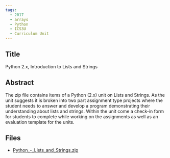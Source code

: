 ```yaml
---
tags:
  - 2017
  - arrays
  - Python
  - ICS3U
  - Curriculum Unit
---
```

    
## Title

Python 2.x, Introduction to Lists and Strings

## Abstract

The zip file contains items of a Python (2.x) unit on Lists and Strings. As the unit suggests it is broken into two part assignment type projects where the student needs to answer and develop a program demonstrating their understanding about lists and strings. Within the unit come a check-in form for students to complete while working on the assignments as well as an evaluation template for the units.

## Files

- [Python_-_Lists_and_Strings.zip](https://www.russellgordon.ca/acse/cemc-cse-resources/resources/2017/Jonathan_Tepper/Python_-_Lists_and_Strings.zip)
